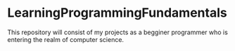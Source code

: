 # LearningProgrammingFundamentals
This repository will consist of my projects as a begginer programmer who is entering the realm of computer science.

